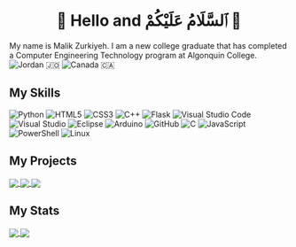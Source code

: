 
<div align="center">
<h1><b>👋 Hello and ٱلسَّلَامُ عَلَيْكُمْ 👋</b></h1>
</div>

My name is Malik Zurkiyeh. I am a new college graduate that has completed a Computer Engineering Technology program at Algonquin College. <br>
![Jordan](https://raw.githubusercontent.com/stevenrskelton/flag-icon/master/png/16/country-4x3/jo.png) 🇯🇴  ![Canada](https://raw.githubusercontent.com/stevenrskelton/flag-icon/master/png/16/country-4x3/ca.png) 🇨🇦



## My Skills
![Python](https://img.shields.io/badge/python-3670A0?style=for-the-badge&logo=python&logoColor=ffdd54)
![HTML5](https://img.shields.io/badge/html5-%23E34F26.svg?style=for-the-badge&logo=html5&logoColor=white)
![CSS3](https://img.shields.io/badge/css3-%231572B6.svg?style=for-the-badge&logo=css3&logoColor=white)
![C++](https://img.shields.io/badge/c++-%2300599C.svg?style=for-the-badge&logo=c%2B%2B&logoColor=white)
![Flask](https://img.shields.io/badge/flask-%23000.svg?style=for-the-badge&logo=flask&logoColor=white)
![Visual Studio Code](https://img.shields.io/badge/Visual%20Studio%20Code-0078d7.svg?style=for-the-badge&logo=visual-studio-code&logoColor=white)
![Visual Studio](https://img.shields.io/badge/Visual%20Studio-5C2D91.svg?style=for-the-badge&logo=visual-studio&logoColor=white)
![Eclipse](https://img.shields.io/badge/Eclipse-FE7A16.svg?style=for-the-badge&logo=Eclipse&logoColor=white)
![Arduino](https://img.shields.io/badge/-Arduino-00979D?style=for-the-badge&logo=Arduino&logoColor=white)
![GitHub](https://img.shields.io/badge/github-%23121011.svg?style=for-the-badge&logo=github&logoColor=white)
![C](https://img.shields.io/badge/c-%2300599C.svg?style=for-the-badge&logo=c&logoColor=white)
![JavaScript](https://img.shields.io/badge/javascript-%23323330.svg?style=for-the-badge&logo=javascript&logoColor=%23F7DF1E)
![PowerShell](https://img.shields.io/badge/PowerShell-%235391FE.svg?style=for-the-badge&logo=powershell&logoColor=white)
![Linux](https://img.shields.io/badge/Linux-FCC624?style=for-the-badge&logo=linux&logoColor=black)


## My Projects
<a href="https://github.com/m-zurkiyeh/PyDuinoPong">
  <img align="center" src="https://github-readme-stats-m-zurkiyehs-projects.vercel.app/api/pin/?username=m-zurkiyeh&repo=PyDuinoPong&show_owner=true&theme=dark">
</a>

<a href="https://github.com/m-zurkiyeh/Login">
  <img align="center" src="https://github-readme-stats-m-zurkiyehs-projects.vercel.app/api/pin/?username=m-zurkiyeh&repo=Login&show_owner=true&theme=dark">
</a>

<a href="https://github.com/m-zurkiyeh/JavaPaint">
  <img align="center" src="https://github-readme-stats-m-zurkiyehs-projects.vercel.app/api/pin/?username=m-zurkiyeh&repo=JavaPaint&show_owner=true&theme=dark">
</a>
  

## My Stats
<a href="https://github.com/anuraghazra/github-readme-stats">
  <img align="center" src="https://github-readme-stats-m-zurkiyehs-projects.vercel.app/api?username=m-zurkiyeh&show_icons=true&theme=transparent&rank_icon=github">
</a>

<a href="https://github.com/anuraghazra/github-readme-stats">
  <img align="center" src="https://github-readme-stats-m-zurkiyehs-projects.vercel.app/api/top-langs/?username=m-zurkiyeh&layout=compact&hide=cmake&langs_count=8&theme=transparent">
</a>




